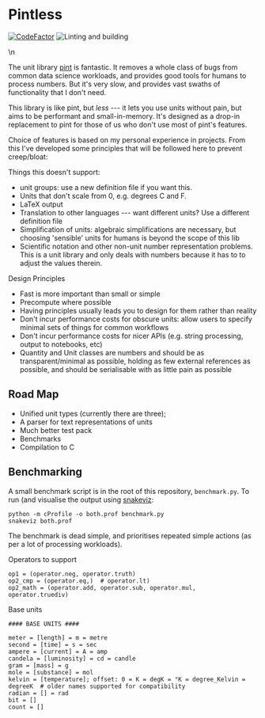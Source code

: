# Pintless
[![CodeFactor](https://www.codefactor.io/repository/github/stephenwattam/pintless/badge)](https://www.codefactor.io/repository/github/stephenwattam/pintless)
![Linting and building](https://github.com/StephenWattam/pintless/actions/workflows/python-package.yml/badge.svg)
<!-- Pytest Coverage Comment:Begin -->
\n<!-- Pytest Coverage Comment:End -->

The unit library [pint](https://github.com/hgrecco/pint) is fantastic.  It removes a whole class of bugs from common data science workloads, and provides good tools for humans to process numbers.  But it's very slow, and provides vast swaths of functionality that I don't need.

This library is like pint, but _less_ --- it lets you use units without pain, but aims to be performant and small-in-memory.  It's designed as a drop-in replacement to pint for those of us who don't use most of pint's features.

Choice of features is based on my personal experience in projects.  From this I've developed some principles that will be followed here to prevent creep/bloat:

Things this doesn't support:

 - unit groups: use a new definition file if you want this.
 - Units that don't scale from 0, e.g. degrees C and F.
 - LaTeX output
 - Translation to other languages --- want different units?  Use a different definition file
 - Simplification of units: algebraic simplifications are necessary, but choosing 'sensible' units for humans is beyond the scope of this lib
 - Scientific notation and other non-unit number representation problems.  This is a unit library and only deals with numbers because it has to to adjust the values therein.

Design Principles

 - Fast is more important than small or simple
 - Precompute where possible
 - Having principles usually leads you to design for them rather than reality
 - Don't incur performance costs for obscure units: allow users to specify minimal sets of things for common workflows
 - Don't incur performance costs for nicer APIs (e.g. string processing, output to notebooks, etc)
 - Quantity and Unit classes are numbers and should be as transparent/minimal as possible, holding as few external references as possible, and should be serialisable with as little pain as possible


## Road Map

 - Unified unit types (currently there are three);
 - A parser for text representations of units
 - Much better test pack
 - Benchmarks
 - Compilation to C


## Benchmarking
A small benchmark script is in the root of this repository, `benchmark.py`.  To run (and visualise the output using [snakeviz](https://jiffyclub.github.io/snakeviz/):

    python -m cProfile -o both.prof benchmark.py
    snakeviz both.prof

The benchmark is dead simple, and prioritises repeated simple actions (as per a lot of processing workloads).

Operators to support

    op1 = (operator.neg, operator.truth)
    op2_cmp = (operator.eq,)  # operator.lt)
    op2_math = (operator.add, operator.sub, operator.mul, operator.truediv)



Base units

    #### BASE UNITS ####

    meter = [length] = m = metre
    second = [time] = s = sec
    ampere = [current] = A = amp
    candela = [luminosity] = cd = candle
    gram = [mass] = g
    mole = [substance] = mol
    kelvin = [temperature]; offset: 0 = K = degK = °K = degree_Kelvin = degreeK  # older names supported for compatibility
    radian = [] = rad
    bit = []
    count = []

